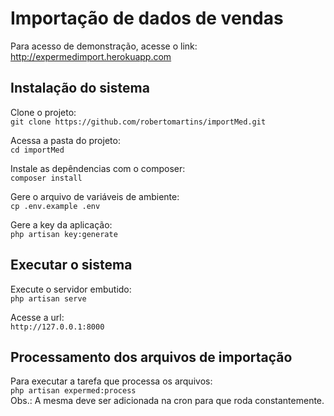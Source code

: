 # Importação de dados de vendas

Para acesso de demonstração, acesse o link: http://expermedimport.herokuapp.com
## Instalação do sistema

Clone o projeto:  
`git clone https://github.com/robertomartins/importMed.git`  

Acessa a pasta do projeto:  
`cd importMed`  

Instale as depêndencias com o composer:  
`composer install`

Gere o arquivo de variáveis de ambiente:  
`cp .env.example .env`  

Gere a key da aplicação:  
`php artisan key:generate`   

## Executar o sistema  

Execute o servidor embutido:  
`php artisan serve`  

Acesse a url:  
`http://127.0.0.1:8000`  

## Processamento dos arquivos de importação  

Para executar a tarefa que processa os arquivos:  
`php artisan expermed:process`  
Obs.: A mesma deve ser adicionada na cron para que roda constantemente.



